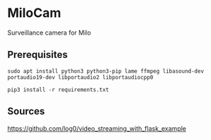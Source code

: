 # MiloCam

Surveillance camera for Milo

## Prerequisites
```
sudo apt install python3 python3-pip lame ffmpeg libasound-dev portaudio19-dev libportaudio2 libportaudiocpp0
```

```
pip3 install -r requirements.txt
```

## Sources
https://github.com/log0/video_streaming_with_flask_example

